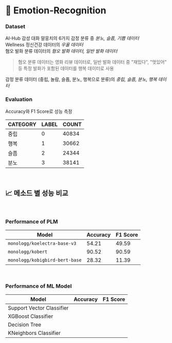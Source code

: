 # :tada: **Emotion-Recognition** 

### **Dataset**  
AI-Hub 감성 대화 말뭉치의 6가지 감정 분류 중 *분노, 슬픔, 기쁨 데이터*  
Wellness 정신건강 데이터의 *우울 데이터*  
혐오 발화 분류 데이터의 *혐오 발화 데이터, 일반 발화 데이터*  

> 혐오 분류 데이터는 영화 리뷰 데이터로, 일반 발화 데이터 중 "재밌다", "멋있어" 등 특정 발화가 포함된 데이터를 행복 데이터로 사용

감정 분류 데이터 (중립, 놀람, 슬픔, 분노, 행복으로 분류)의 *중립, 슬픔, 분노, 행복 데이터*

### **Evaluation**
Accuracy와 F1 Score로 성능 측정

| CATEGORY | LABEL | COUNT |
|--|--|--|
| 중립 | 0 |40834|
| 행복 | 1 | 30662 |
| 슬픔 | 2 | 24344 |
| 분노 | 3 | 38141 |

<br>


## 📈 **메소드 별 성능 비교**

<br>

### **Performance of PLM** 

| Model | Accuracy | F1 Score |
|--|--|--|
| `monologg/koelectra-base-v3` | 54.21 | 49.59 | 
| `monologg/kobert` | 90.52 | 90.59 |
| `monologg/kobigbird-bert-base` | 28.32 | 11.39 |

<br>


### **Performance of ML Model**


| Model | Accuracy | F1 Score | 
|--|--|--|
| Support Vector Classifier |  |  | 
| XGBoost Classifier |  |  | 
| Decision Tree |  |  | 
| KNeighbors Classifier |  |  | 


<br>

